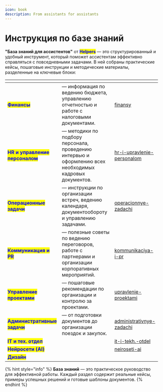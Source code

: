 ```yaml
---
icon: book
description: From assistants for assistants
---
```


# Инструкция по базе знаний

**"База знаний для ассистентов"** от <mark style="color:blue;">**Helpers**</mark> — это структурированный и удобный инструмент, который поможет ассистентам эффективно справляться с повседневными задачами. В ней собраны практические кейсы, пошаговые инструкции и методические материалы, разделенные на ключевые блоки:



<table data-view="cards" data-full-width="false"><thead><tr><th></th><th></th><th data-hidden data-card-target data-type="content-ref"></th></tr></thead><tbody><tr><td><mark style="color:blue;"><strong>Финансы</strong></mark></td><td> — информация по ведению бюджета, управлению отчетностью и работе с налоговыми документами.</td><td><a href="../zadachi-assistenta/finansy/">finansy</a></td></tr><tr><td><mark style="color:blue;"><strong>HR и управление персоналом</strong></mark></td><td>— методики по подбору персонала, проведению интервью и оформлению всех необходимых кадровых документов.</td><td><a href="../zadachi-assistenta/hr-i-upravlenie-personalom/">hr-i-upravlenie-personalom</a></td></tr><tr><td><mark style="color:blue;"><strong>Операционные задачи</strong></mark></td><td>— инструкции по организации встреч, ведению календаря, документообороту и управлению задачами.</td><td><a href="../zadachi-assistenta/operacionnye-zadachi/">operacionnye-zadachi</a></td></tr><tr><td><mark style="color:blue;"><strong>Коммуникация и PR</strong></mark></td><td>— полезные советы по ведению переговоров, работе с партнерами и организации корпоративных мероприятий.</td><td><a href="../zadachi-assistenta/kommunikaciya-i-pr/">kommunikaciya-i-pr</a></td></tr><tr><td><mark style="color:blue;"><strong>Управление проектами</strong></mark></td><td>— пошаговые рекомендации по организации и контролю за проектами.</td><td><a href="../zadachi-assistenta/upravlenie-proektami/">upravlenie-proektami</a></td></tr><tr><td><mark style="color:blue;"><strong>Административные задачи</strong></mark></td><td>— от подготовки документов до организации поездок и закупок.</td><td><a href="../zadachi-assistenta/administrativnye-zadachi/">administrativnye-zadachi</a></td></tr><tr><td><mark style="color:blue;"><strong>IT и тех. отдел</strong></mark></td><td></td><td><a href="../zadachi-assistenta/it-i-tekh.-otdel/">it-i-tekh.-otdel</a></td></tr><tr><td><mark style="color:blue;"><strong>Нейросети (AI)</strong></mark></td><td></td><td><a href="../zadachi-assistenta/neiroseti-ai/">neiroseti-ai</a></td></tr><tr><td><mark style="color:blue;"><strong>Дизайн</strong></mark></td><td></td><td></td></tr></tbody></table>

{% hint style="info" %}
**База знаний** — это практическое руководство для эффективной работы. Каждый раздел содержит реальные кейсы, примеры успешных решений и готовые шаблоны документов.
{% endhint %}
